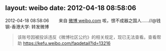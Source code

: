 layout: weibo
date: 2012-04-18 08:58:06
---
2012-04-18 08:58:06  &nbsp;&nbsp;&nbsp;&nbsp;&nbsp;&nbsp; 来自 <a href="http://weibo.com/" rel="nofollow">微博 weibo.com</a>
咳，恨不成器之国人……//@钱钢-香港大学: 转发微博
>  该账号因被投诉违反《微博社区公约》的相关规定，现已无法查看。查看帮助 https://kefu.weibo.com/faqdetail?id=13216

